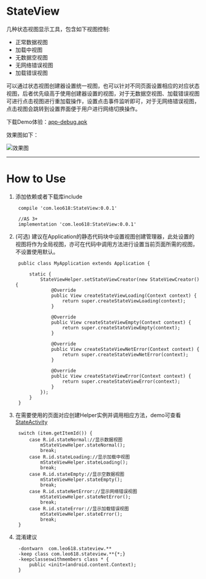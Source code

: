 # StateView #
几种状态视图显示工具，包含如下视图控制:


- 正常数据视图
- 加载中视图
- 无数据空视图
- 无网络错误视图
- 加载错误视图

可以通过状态视图创建器设置统一视图，也可以针对不同页面设置相应的对应状态视图，后者优先级高于使用创建器设置的视图，对于无数据空视图、加载错误视图可进行点击视图进行重加载操作，设置点击事件监听即可，对于无网络错误视图，点击视图会跳转到设置界面便于用户进行网络切换操作。

下载Demo体验：[app-debug.apk](https://raw.githubusercontent.com/Leo0618/StateViewSample/master/app-debug.apk)

效果图如下：

![效果图](https://i.imgur.com/91rtziu.gif)

----------

# How to Use #


1. 添加依赖或者下载库include

		compile 'com.leo618:StateView:0.0.1'

		//AS 3+
		implementation 'com.leo618:StateView:0.0.1'
		

2. (可选) 建议在Application的静态代码块中设置视图创建管理器，此处设置的视图将作为全局视图，亦可在代码中调用方法进行设置当前页面所需的视图，不设置使用默认。

		public class MyApplication extends Application {

		    static {
		        StateViewHelper.setStateViewCreator(new StateViewCreator() {
		            @Override
		            public View createStateViewLoading(Context context) {
		                return super.createStateViewLoading(context);
		            }
		
		            @Override
		            public View createStateViewEmpty(Context context) {
		                return super.createStateViewEmpty(context);
		            }
		
		            @Override
		            public View createStateViewNetError(Context context) {
		                return super.createStateViewNetError(context);
		            }
		
		            @Override
		            public View createStateViewError(Context context) {
		                return super.createStateViewError(context);
		            }
		        });
		    }
		}

3. 在需要使用的页面对应创建Helper实例并调用相应方法，demo可查看[StateActivity](https://github.com/Leo0618/StateViewSample/blob/master/app/src/main/java/com/leo618/stateviewsample/StateActivity.java)

		switch (item.getItemId()) {
            case R.id.stateNormal://显示数据视图
                mStateViewHelper.stateNormal();
                break;
            case R.id.stateLoading://显示加载中视图
                mStateViewHelper.stateLoading();
                break;
            case R.id.stateEmpty://显示空数据视图
                mStateViewHelper.stateEmpty();
                break;
            case R.id.stateNetError://显示网络错误视图
                mStateViewHelper.stateNetError();
                break;
            case R.id.stateError://显示加载错误视图
                mStateViewHelper.stateError();
                break;
        }

4. 混淆建议

		-dontwarn  com.leo618.stateview.**
		-keep class com.leo618.stateview.**{*;}
		-keepclasseswithmembers class * {
	    	public <init>(android.content.Context);
		}
